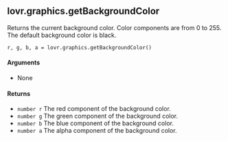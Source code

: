 lovr.graphics.getBackgroundColor
---

Returns the current background color.  Color components are from 0 to 255.  The default background
color is black.

    r, g, b, a = lovr.graphics.getBackgroundColor()

#### Arguments

- None

#### Returns

- `number r` The red component of the background color.
- `number g` The green component of the background color.
- `number b` The blue component of the background color.
- `number a` The alpha component of the background color.

